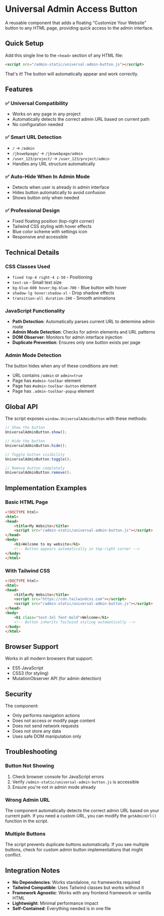# Universal Admin Access Button

A reusable component that adds a floating "Customize Your Website" button to any HTML page, providing quick access to the admin interface.

## Quick Setup

Add this single line to the `<head>` section of any HTML file:

```html
<script src="/admin-static/universal-admin-button.js"></script>
```

That's it! The button will automatically appear and work correctly.

## Features

### ✅ Universal Compatibility
- Works on any page in any project
- Automatically detects the correct admin URL based on current path
- No configuration needed

### ✅ Smart URL Detection
- `/` → `/admin`
- `/jbswebpage/` → `/jbswebpage/admin`
- `/user_123/project/` → `/user_123/project/admin`
- Handles any URL structure automatically

### ✅ Auto-Hide When In Admin Mode
- Detects when user is already in admin interface
- Hides button automatically to avoid confusion
- Shows button only when needed

### ✅ Professional Design
- Fixed floating position (top-right corner)
- Tailwind CSS styling with hover effects
- Blue color scheme with settings icon
- Responsive and accessible

## Technical Details

### CSS Classes Used
- `fixed top-4 right-4 z-50` - Positioning
- `text-sm` - Small text size
- `bg-blue-600 hover:bg-blue-700` - Blue button with hover
- `shadow-lg hover:shadow-xl` - Drop shadow effects
- `transition-all duration-200` - Smooth animations

### JavaScript Functionality
- **Path Detection**: Automatically parses current URL to determine admin route
- **Admin Mode Detection**: Checks for admin elements and URL patterns
- **DOM Observer**: Monitors for admin interface injection
- **Duplicate Prevention**: Ensures only one button exists per page

### Admin Mode Detection
The button hides when any of these conditions are met:
- URL contains `/admin` or `admin=true`
- Page has `#admin-toolbar` element
- Page has `#admin-toolbar-button` element
- Page has `.admin-toolbar-popup` element

## Global API

The script exposes `window.UniversalAdminButton` with these methods:

```javascript
// Show the button
UniversalAdminButton.show();

// Hide the button
UniversalAdminButton.hide();

// Toggle button visibility
UniversalAdminButton.toggle();

// Remove button completely
UniversalAdminButton.remove();
```

## Implementation Examples

### Basic HTML Page
```html
<!DOCTYPE html>
<html>
<head>
    <title>My Website</title>
    <script src="/admin-static/universal-admin-button.js"></script>
</head>
<body>
    <h1>Welcome to my website</h1>
    <!-- Button appears automatically in top-right corner -->
</body>
</html>
```

### With Tailwind CSS
```html
<!DOCTYPE html>
<html>
<head>
    <title>My Website</title>
    <script src="https://cdn.tailwindcss.com"></script>
    <script src="/admin-static/universal-admin-button.js"></script>
</head>
<body>
    <h1 class="text-3xl font-bold">Welcome</h1>
    <!-- Button inherits Tailwind styling automatically -->
</body>
</html>
```

## Browser Support

Works in all modern browsers that support:
- ES5 JavaScript
- CSS3 (for styling)
- MutationObserver API (for admin detection)

## Security

The component:
- Only performs navigation actions
- Does not access or modify page content
- Does not send network requests
- Does not store any data
- Uses safe DOM manipulation only

## Troubleshooting

### Button Not Showing
1. Check browser console for JavaScript errors
2. Verify `/admin-static/universal-admin-button.js` is accessible
3. Ensure you're not in admin mode already

### Wrong Admin URL
The component automatically detects the correct admin URL based on your current path. If you need a custom URL, you can modify the `getAdminUrl()` function in the script.

### Multiple Buttons
The script prevents duplicate buttons automatically. If you see multiple buttons, check for custom admin button implementations that might conflict.

## Integration Notes

- **No Dependencies**: Works standalone, no frameworks required
- **Tailwind Compatible**: Uses Tailwind classes but works without it
- **Framework Agnostic**: Works with any frontend framework or vanilla HTML
- **Lightweight**: Minimal performance impact
- **Self-Contained**: Everything needed is in one file